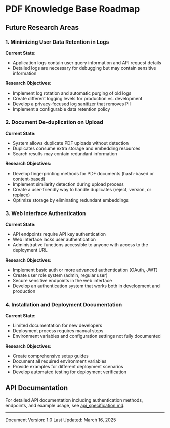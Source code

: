# PDF Knowledge Base Roadmap

## Future Research Areas

### 1. Minimizing User Data Retention in Logs

**Current State:**
- Application logs contain user query information and API request details
- Detailed logs are necessary for debugging but may contain sensitive information

**Research Objectives:**
- Implement log rotation and automatic purging of old logs
- Create different logging levels for production vs. development
- Develop a privacy-focused log sanitizer that removes PII
- Implement a configurable data retention policy

### 2. Document De-duplication on Upload

**Current State:**
- System allows duplicate PDF uploads without detection
- Duplicates consume extra storage and embedding resources
- Search results may contain redundant information

**Research Objectives:**
- Develop fingerprinting methods for PDF documents (hash-based or content-based)
- Implement similarity detection during upload process
- Create a user-friendly way to handle duplicates (reject, version, or replace)
- Optimize storage by eliminating redundant embeddings

### 3. Web Interface Authentication

**Current State:**
- API endpoints require API key authentication
- Web interface lacks user authentication
- Administrative functions accessible to anyone with access to the deployment URL

**Research Objectives:**
- Implement basic auth or more advanced authentication (OAuth, JWT)
- Create user role system (admin, regular user)
- Secure sensitive endpoints in the web interface
- Develop an authentication system that works both in development and production

### 4. Installation and Deployment Documentation

**Current State:**
- Limited documentation for new developers
- Deployment process requires manual steps
- Environment variables and configuration settings not fully documented

**Research Objectives:**
- Create comprehensive setup guides
- Document all required environment variables
- Provide examples for different deployment scenarios
- Develop automated testing for deployment verification

## API Documentation

For detailed API documentation including authentication methods, endpoints, and example usage, see [api_specification.md](api_specification.md).

---

Document Version: 1.0
Last Updated: March 16, 2025